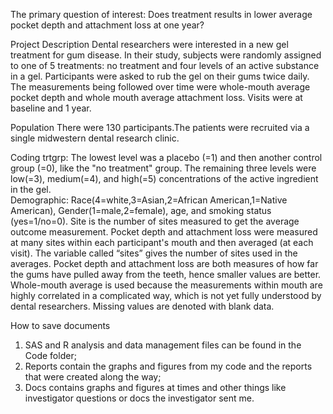 The primary question of interest: Does treatment results in lower average pocket depth and attachment loss at one year?  

Project Description
Dental researchers were interested in a new gel treatment for gum disease.  In their study, subjects were randomly assigned to one of 5 treatments: no treatment and four levels of an active substance in a gel. Participants were asked to rub the gel on their gums twice daily.  The measurements being followed over time were whole-mouth average pocket depth and whole mouth average attachment loss. Visits were at baseline and 1 year. 

Population 
There were 130 participants.The patients were recruited via a single midwestern dental research clinic. 

Coding
trtgrp: The lowest level was a placebo (=1) and then another control group (=0), like 
the "no treatment" group. The remaining three levels were low(=3), medium(=4), and high(=5) concentrations of the active ingredient in the gel.  
Demographic: Race(4=white,3=Asian,2=African American,1=Native American), 
Gender(1=male,2=female), age, and smoking status (yes=1/no=0).  Site is the number of sites measured to get the average outcome measurement. 
Pocket depth and attachment loss were measured at many sites within each participant's mouth and then averaged (at each visit).  The variable called “sites” gives the number of sites used in the averages.  Pocket depth and attachment loss are both measures of how far the gums have pulled away from the teeth, hence smaller values are better.  Whole-mouth average is used because the measurements within mouth are highly correlated in a complicated way, which is not yet fully understood by dental researchers.
Missing values are denoted with blank data.  

How to save documents
1) SAS and R analysis and data management files can be found in the Code folder; 
2) Reports contain the graphs and figures from my code and the reports that were created along the way; 
3) Docs contains graphs and figures at times and other things like investigator questions or docs the investigator sent me.



